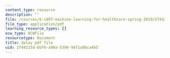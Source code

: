 ```yaml
---
content_type: resource
description: ''
file: /courses/6-s897-machine-learning-for-healthcare-spring-2019/2f44215dbbf6a90a539694f1a8bca4b5_PKCMH5KOcxQ.pdf
file_type: application/pdf
learning_resource_types: []
ocw_type: OCWFile
resourcetype: Document
title: 3play pdf file
uid: 2f44215d-bbf6-a90a-5396-94f1a8bca4b5
---
```

